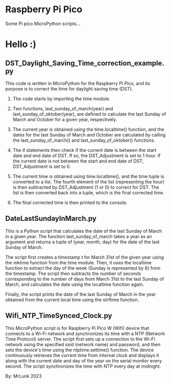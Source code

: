 # Raspberry Pi Pico
 Some Pi pico MicroPython scripts...

# Hello :)
 
## DST_Daylight_Saving_Time_correction_example.py

This code is written in MicroPython for the Raspberry Pi Pico, and its purpose is to correct the time for daylight saving time (DST).

1. The code starts by importing the time module.

2. Two functions, last_sunday_of_march(year) and last_sunday_of_oktober(year), are defined to calculate the last Sunday of March and October for a given year, respectively.

3. The current year is obtained using the time.localtime() function, and the dates for the last Sunday of March and October are calculated by calling the last_sunday_of_march() and last_sunday_of_oktober() functions.

4. The if statements then check if the current date is between the start date and end date of DST. If so, the DST_Adjustment is set to 1 hour. If the current date is not between the start and end date of DST, DST_Adjustment is set to 0.

5. The current time is obtained using time.localtime(), and the time tuple is converted to a list. The fourth element of the list (representing the hour) is then subtracted by DST_Adjustment (1 or 0) to correct for DST. The list is then converted back into a tuple, which is the final corrected time.

6. The final corrected time is then printed to the console.
 
 
 
## DateLastSundayInMarch.py

This is a Python script that calculates the date of the last Sunday of March in a given year. The function last_sunday_of_march takes a year as an argument and returns a tuple of (year, month, day) for the date of the last Sunday of March.

The script first creates a timestamp t for March 31st of the given year using the mktime function from the time module. Then, it uses the localtime function to extract the day of the week (Sunday is represented by 6) from the timestamp. The script then subtracts the number of seconds corresponding to the number of days from March 31st to the last Sunday of March, and calculates the date using the localtime function again.

Finally, the script prints the date of the last Sunday of March in the year obtained from the current local time using the strftime function.



## Wifi_NTP_TimeSynced_Clock.py 

This MicroPython script is for Raspberry Pi Pico W (Wifi) device
that connects to a Wi-Fi network and synchronizes its time with 
a NTP (Network Time Protocol) server. 
The script first sets up a connection to the Wi-Fi network using
the specified ssid (network name) and password, and then sets
the device's time using the ntptime.settime() function. 
The device continuously retrieves the current time from internal
clock and displays it along with the current date and day of the
year on the serial monitor every second.
The script synchronizes the time with NTP every day at midnight.

By: MrLunk 2023
